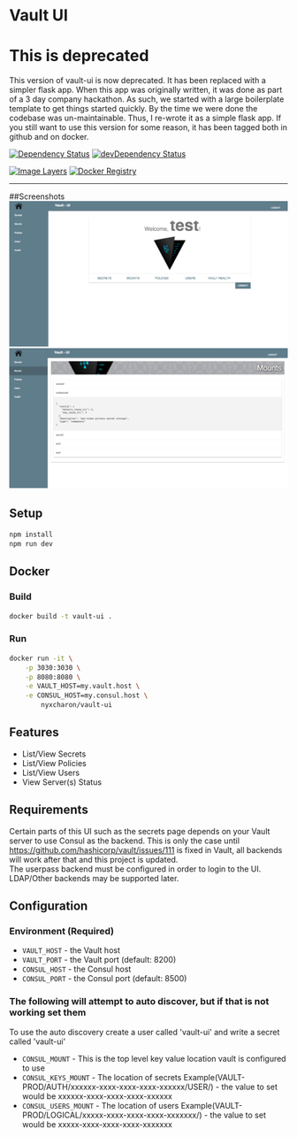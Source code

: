 # Vault UI

# This is deprecated
This version of vault-ui is now deprecated. It has been replaced with a simpler flask app. When this app was originally written, it was done as part of a 3 day company hackathon. As such, we started with a large boilerplate template to get things started quickly. By the time we were done the codebase was un-maintainable. Thus, I re-wrote it as a simple flask app. If you still want to use this version for some reason, it has been tagged both in github and on docker.

[![Dependency Status](https://david-dm.org/nyxcharon/vault-ui.svg?style=flat-square)](https://david-dm.org/nyxcharon/vault-ui)
[![devDependency Status](https://david-dm.org/nyxcharon/vault-ui/dev-status.svg?style=flat-square)](https://david-dm.org/nyxcharon/vault-ui#info=devDependencies)

[![Image Layers](https://badge.imagelayers.io/nyxcharon/vault-ui:latest.svg)](https://imagelayers.io/?images=nyxcharon/vault-ui:latest)
[![Docker Registry](https://img.shields.io/docker/pulls/nyxcharon/vault-ui.svg)](https://registry.hub.docker.com/u/nyxcharon/vault-ui)

---

##Screenshots
![Welcome Screen](/screenshots/welcome.png?raw=true "Welcome Screen")
![Mounts](/screenshots/mounts.png?raw=true "Mounts")

## Setup

```bash
npm install
npm run dev
```

## Docker

### Build

```bash
docker build -t vault-ui .
```

### Run

```bash
docker run -it \
    -p 3030:3030 \
    -p 8080:8080 \
    -e VAULT_HOST=my.vault.host \
    -e CONSUL_HOST=my.consul.host \
        nyxcharon/vault-ui

```
## Features
* List/View Secrets
* List/View Policies
* List/View Users
* View Server(s) Status

## Requirements
Certain parts of this UI such as the secrets page depends on your Vault server to use Consul as the backend. This is only the case until https://github.com/hashicorp/vault/issues/111 is fixed in Vault, all backends will work after that and  this project is updated.  
The userpass backend must be configured in order to login to the UI. LDAP/Other backends may be supported later.  

## Configuration
### Environment (Required)
  * `VAULT_HOST` - the Vault host
  * `VAULT_PORT` - the Vault port (default: 8200)
  * `CONSUL_HOST` - the Consul host
  * `CONSUL_PORT` - the Consul port (default: 8500)  

### The following will attempt to auto discover, but if that is not working set them
  To use the auto discovery create a user called 'vault-ui' and write a secret called 'vault-ui'
  * `CONSUL_MOUNT` - This is the top level key value location vault is configured to use
  * `CONSUL_KEYS_MOUNT` - The location of secrets Example(VAULT-PROD/AUTH/xxxxxx-xxxx-xxxx-xxxx-xxxxxx/USER/) - the value to set would be xxxxxx-xxxx-xxxx-xxxx-xxxxxx
  * `CONSUL_USERS_MOUNT` - The location of users Example(VAULT-PROD/LOGICAL/xxxxx-xxxx-xxxx-xxxx-xxxxxxx/) - the value to set would be xxxxx-xxxx-xxxx-xxxx-xxxxxxx

